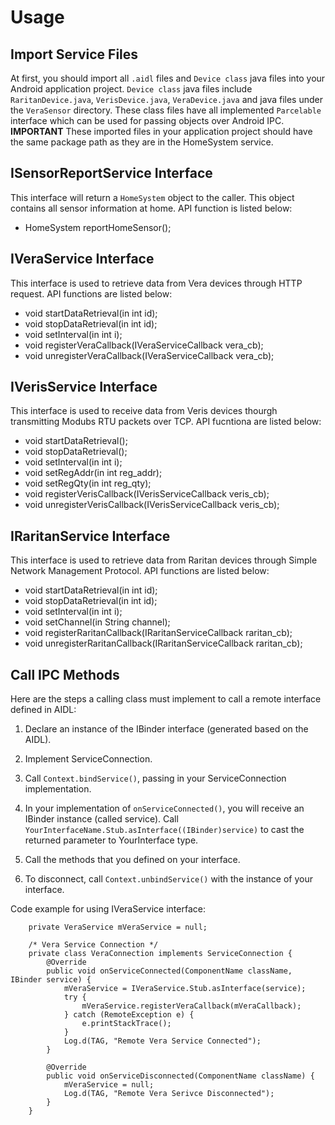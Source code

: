 # Usage

## Import Service Files
At first, you should import all `.aidl` files and `Device class` java files into your Android application project. `Device class` java files include `RaritanDevice.java`, `VerisDevice.java`, `VeraDevice.java` and java files under the `VeraSensor` directory. These class files have all implemented `Parcelable` interface which can be used for passing objects over Android IPC. **IMPORTANT** These imported files in your application project should have the same package path as they are in the HomeSystem service.

## ISensorReportService Interface
This interface will return a `HomeSystem` object to the caller. This object contains all sensor information at home. API function is listed below:
* HomeSystem reportHomeSensor();

## IVeraService Interface
This interface is used to retrieve data from Vera devices through HTTP request. API functions are listed below:
* void startDataRetrieval(in int id);
* void stopDataRetrieval(in int id);
*	void setInterval(in int i);
*	void registerVeraCallback(IVeraServiceCallback vera_cb);
*	void unregisterVeraCallback(IVeraServiceCallback vera_cb);

## IVerisService Interface
This interface is used to receive data from Veris devices thourgh transmitting Modubs RTU packets over TCP. API fucntiona are listed below:
*	void startDataRetrieval();
*	void stopDataRetrieval();
*	void setInterval(in int i);
*	void setRegAddr(in int reg_addr);
*	void setRegQty(in int reg_qty);
*	void registerVerisCallback(IVerisServiceCallback veris_cb);
*	void unregisterVerisCallback(IVerisServiceCallback veris_cb);

## IRaritanService Interface
This interface is used to retrieve data from Raritan devices through Simple Network Management Protocol. API functions are listed below:
*	void startDataRetrieval(in int id);
*	void stopDataRetrieval(in int id);
*	void setInterval(in int i);
*	void setChannel(in String channel);
*	void registerRaritanCallback(IRaritanServiceCallback raritan_cb);
*	void unregisterRaritanCallback(IRaritanServiceCallback raritan_cb);

## Call IPC Methods
Here are the steps a calling class must implement to call a remote interface defined in AIDL:
1. Declare an instance of the IBinder interface (generated based on the AIDL).

2. Implement ServiceConnection.

3. Call `Context.bindService()`, passing in your ServiceConnection implementation.

4. In your implementation of `onServiceConnected()`, you will receive an IBinder instance (called service). Call `YourInterfaceName.Stub.asInterface((IBinder)service)` to cast the returned parameter to YourInterface type.

5. Call the methods that you defined on your interface.

6. To disconnect, call `Context.unbindService()` with the instance of your interface.

Code example for using IVeraService interface:
```
	private VeraService mVeraService = null;
	
	/* Vera Service Connection */
	private class VeraConnection implements ServiceConnection {
		@Override
		public void onServiceConnected(ComponentName className, IBinder service) {
			mVeraService = IVeraService.Stub.asInterface(service);
			try {
				mVeraService.registerVeraCallback(mVeraCallback);
			} catch (RemoteException e) {
				e.printStackTrace();
			}
			Log.d(TAG, "Remote Vera Service Connected");
		}

		@Override
		public void onServiceDisconnected(ComponentName className) {
			mVeraService = null;
			Log.d(TAG, "Remote Vera Serivce Disconnected");
		}	
	} 
	
```


